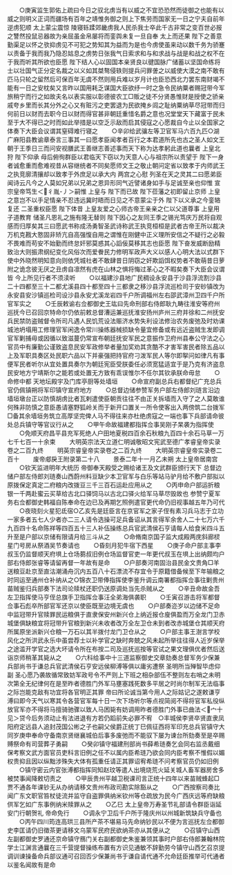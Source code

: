<!-- { "loadSidebar": true } -->
　　○庚寅监生郭佑上疏曰今日之驭北虏当有以威之不宜恐恐然而徒御之也能有以威之则明义正词而疆场有百年之靖惟务御之则上下焦劳而国家无一日之宁夫自前年逆虏犯顺  太上蒙尘震惊  陵寝轹蹂郊畿虏我人民杀我士卒此千古非常之变百世必报之讐然投鼠忌器故为亲屈虽金帛屡将而銮舆未复一旦自奉  太上而还果  陛下之善意勤渠足以怀之欤抑虏见不可犯之势知其为益而为是也今虏使虽来动以数千务为骄蹇以责备于我而我乃隐忍姑息之虏势日张我气日索求和与和求战与战是和战之权不在于我而听其所欲也臣愿  陛下结人心以固国本亲贤良以徤国脉广储蓄以坚国命练将士以壮国气正分定名裁之以义如其桀骜侵轶则提兵问罪詟之以威使大漠之南不敢有匹马只轮之留然后可保百年无虞不然则用兵难以岁月计也臣恐西北力罢东南财竭不能有一日之安枕矣又言昨以国用耗乏谋国大臣欲纾一时之急令民纳粟者赐冠带今军旅稍宁而行之如故夫名以表实服以彰德彼农工□贩之徒不分贤愚惟财是授使之骄亲戚夸乡里而长其分外之心又有赃污之吏罢退为民欲掩乡闾之耻纳粟纳草尽冠带而归何前日以财而去职今日以财而得官甚非朝廷重惜名爵之意也况堂堂天下藏富于民未至于大不得已之时而如此举措是以空乏示敌而启其侵寇之心愿裁自今止以全国家之体奏下大臣会议谓其窒碍难行寝之
　　○辛卯给武骧左等卫官军马六百九匹○湖广麻阳县教谕章泰言三事其一曰愿孝臣闻孝者百行之本君道所先也古之圣人如文王朝于王季日三而问安视膳武王善继志善述事而天下称为达孝躬此道也曩者  上皇北狩  陛下仰承  母后俯徇群臣以君临天下窃以为天意人心与祖宗所以责望于  陛下一身者诚愈重而愈难视昔从容继统者不同矣愿师文王之敬止朝问定省以致孝于内师武王之执竞廓清攘却以致孝于外庶足以承大内  两宫之心慰  列圣在天之灵其二曰愿弟臣闻诗云凡今之人莫如兄弟以兄弟之恩异形同气近譬诸身如手与足诚至亲也仰惟  宣宗皇帝笃生＜彳胤-丿＞嗣惟  上皇与  陛下而已故  陛下莅藩之初即留止京师  上皇之意岂不以手足情亲不忍违远冀时晤而日见之不意蒙尘于外  陛下以义承之今銮辂复还  二圣重权臣愿  陛下体昔  上皇友爱之心师古帝王亲亲之仁以父道尊事  上皇用子道教育  储圣凡恩礼之施有隆无替则  陛下因心之友同王季之锡光笃庆万民将自观感而归厚矣其三曰愿武书称成汤勇智圣武诗称武王执竞桓桓是武者古帝王所以裁决万机克戡大憝固非矫亢自高强愎自用之谓惟在刚健中正义理所安信之不疑行之必毅不畏难而苟安不始勤而终怠奸邪莫惑其心謟佞莫移其志也臣愿  陛下奋发威断励精致治大则振肃纲纪变化风俗次而爱餋民力修明军政声大义以感人心明大法以式群下使中外晓然明知意向则依凭城社者不敢肆昔日阴窃之奸欺謟饵权势者不敢萌昔日萝附之诡念彼无厌之丑虏自凛然有虎在山林之惧将悔过革心之不暇矣奏下大臣会议谓皆  今上所见行者不须渎听
　　○以福建沙县地广民稠设永安县于沙县浮流割沙县二十四都至三十二都尤溪县四十都至四十三都隶之移沙县浮流巡检司于安砂镇改为永安县安沙镇巡检司设沙县永安尤溪龙岩四千户所调福州左右邵武漳州卫四千户所官军实之
　　○壬辰敕谕右佥都御史王竑曰先命刑部右侍郎耿九畴往淮安等府州巡抚今已召回京特命尔仍依前敕总督漕运兼巡抚淮安扬州庐州三府并徐和二州抚安兵民禁防盗贼督令所司凡遇人民饥荒设法赈济水势失利设法修治农务废弛及时劝课城池坍塌用工修理官军闲逸令常川操练器械损缺令量宜修备或有远近盗贼生发即调官军剿捕毋或因循以致滋蔓仍常宣布朝廷抚安军民之意振作卫府州县奉公守法之心官员中有廉勤公谨致盗息民安军政修举者量加奖劝其贪酷不才害军害民者除五品以上及军职具奏区处民职六品以下并豪强把持官府刁泼军民人等尔即挐问如律凡有事便军民者听尔从宜处置具奏尔为朝廷宪臣受朕委任必须宽猛适宜于是乃克有济盗息民安地方宁靖斯尔之能若或处置无方致有乖误惟尔不任尔其钦承朕命毋怠
　　○命修中都  天地坛殿宇及门库亭厨等处墙垣
　　○命宣府副总兵右都督纪广充总兵官仍佩镇朔将军印镇守宣府地方
　　○总督边储参赞军务户部左侍郎刘琏言沿边墙垣墩台正以防慎胡虏比者瓦剌遣使臣朝贡往往不由正关拆墙而入守了之人莫敢谁何殊非防慎之意臣愚请塞野狐岭关而于新开口置关一所令使客出入两傍筑二台拨军□备其余墙垣务筑立高厚坚完俾人马不得往来亦杜绝虏寇之一端也事下兵部请命彼处总兵镇守等官议行从之
　　○甲午命故福建都指挥佥事吴刚子杲袭为指挥使
　　○免顺天府昌平县充军死绝人户田地夏税四百余石秋粮九百四十余石马草一万七千七百一十余束
　　大明英宗法天立道仁明诚敬昭文宪武至德广孝睿皇帝实录卷之二百九终
　　明英宗睿皇帝实录卷之二百九终
　　大明英宗睿皇帝实录卷二百十
　　废帝郕戾王附录第二十八
　　景泰二年十一月乙未朔  太上皇帝居南宫
　　○钦天监进明年大统历  帝御奉天殿受之赐给诸王及文武群臣颁行天下  总督边储户部左侍郎刘琏奏山西蔚州料豆缺少本卫官军与白乐等站马驴月给不敷户部拟以原拨保定真定二府粮内改拨豆三千三百石运赴应用从之
　　○丙申命户部运折粮银一千两赴蜜云买草给古北口驿饲马以古北口驿火给军马草尽毁故也  参赞宁夏军务右佥都御史韩福自陈奉命在边已及再期乞照例遣官更代命仍旧视事越五年乃可代
　　○夜晓刻火星犯氐宿○乙亥先是廷臣言在京官军之家子侄有素习兵马志于立功一家多者五七人少者亦二三人请令选操可足兵备诏从其言得军余舍人二十七万六千九百四十名命陈祥等四百五十三人补伍操练总兵官武清侯石亨请每人给食米四斗五升至是户部以京储有限请月给三斗从之
　　○命脩南京国子监大成殿两庑斜廊棂星门号房从祭酒吴节奏请也
　　○昏刻月犯牛宿下西星
　　○庚子命户部主事李叔玉仍监督顺天府埧上仓场蒭叔旧例仓场监督官吏一年更代叔玉在埧上出纳颇均户部右侍郎张睿等请留再督一年故有是命
　　○户部奏河南固治县民金文贵角□羊送粮豆赴京至直沽潮涌舟沉内五百八十石漂流不存宜令于原籍借备候至下年输粮之时同运至通州仓补纳从之○锦衣卫带俸指挥使李鉴升调云南署都指挥佥事往剿贵州苗贼鉴归兵部奏下法司论赎杖还职仍送原调处当先杀贼从之
　　○辛丑命故金吾左卫指挥使马亨侄总旗手卫指挥佥事汪全弟海俱袭职
　　○壬寅召游击将军都督佥事石彪卒所部官军还京以使臣既至边境无虞也
　　○户部奏迩岁以边储不足命中监冠带升官赎罪民运粮俱于直隶保安州新兴仓上纳近报仓廋俱盈而万全龙门卫赤城堡俱缺粮宜将冠带升官粮到新兴未收者改万全左卫仓未到者改赤城堡仓其顺天府所属原坐派新兴仓粮一万石以其半拨付龙门卫仓从之
　　○户部主事王澍言学校风化之所洪武永乐中虽尝荐士以补学官之缺时奔兢之风未起所举往往得人近岁保举之途滥开学官之选大坏请令所在布按二司及巡抚巡按等官试之果文理俱优者然后送诣京师稍革其毙从之
　　○六科给事中十三道监察御史交章劾奏总督军务少保兼兵部尚书于谦总兵官武清侯石亨安远侯柳溥等俱以庸劣遭祭  圣明所当殚智毕虑仰副  圣心愿乃袭故循常致妨军政号令不严则上下班之相杂部伍不整则左右哨之未明次第全无纪律何在是至昨者德胜门外军马壅塞践死数多平居之时尚尔制军无法临事之际岂能克敌有功宜将各官明正其罪  帝曰所论诚当第今用人之际姑记之遂敕谦亨溥曰即今天气以寒其令各营官军每十日一次下场听尔等点视简阅不得将官军私役纵放官军亦不得将马擅骑驰骤以致人马困毙有妨调用昨者德胜门外事已曲法＜宀十见＞贷今后务须动止有法进退有方若仍蹈前失必罪不宥　○丰城侯李贤卒贤直隶凤阳府定远县人追封茂国公彬之子也嗣父侯爵正统丁巳佩征西将军印充总兵官镇守大同岁庚申奉命守备南京贤继襄城伯后事多废弛而不能驭下屡为谏台所劾奏至是卒赐赙祭命有司营葬子勇嗣
　　○癸卯镇守福建刑部尚书薛希琏奏乞会同右监丞戴细保考察文武方面官员吏科言旧例之任不以属内臣希琏乃欲会同内臣考察不惟假以媚权贵抑且因以纵黜涉殊失大体有孤重任请正其罪诏宥希琏不问考察官员仍如旧例
　　○镇守密云内官张溥都指挥同知赵玟等遣人出境烧荒火延关城人畜军器房舍多被焚事闻降敕切责之
　　○甲辰贵州平越卫税课司言正统十四年以来苗贼蜂起□贾不通各年课钞无从办纳请移文贵州布政司勘实除豁从之
　　○广西按察司奏比闻广东文职官笞杖徒流并监守自盗罪俱纳米钦州等仓疏放为民今广西庆远等府缺粮供军乞如广东事例纳米赎罪从之
　　○乙巳  太上皇帝万寿圣节礼部请令群臣诣延安门行朝贺礼  帝命免行
　　○调永宁卫后千户所于隆庆州以州城新筑缺兵守备也
　　○丙午四川筠连高珙三县所产茶不堪易马先命纳钞民以不便为言巡抚左佥都御史李匡请仍旧徵茶更请移文乌蒙军民府民欲纳茶亦从其便从之
　　○召镇守山西左副都御史罗通还京命镇守鴈门关右副都御史朱鉴兼领其事时户部右侍郎兼翰林院学士江渊言通曩在三千营提督操练布置有方识见通敏不辞勤劳今镇守山西乞召京提调训谏操备命兵部议通可召回否少保兼尚书于谦自请代通不允命廷臣推举可代通者以鉴名闻故有是命
